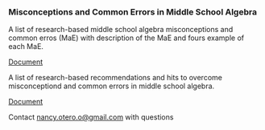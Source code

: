 ### **Misconceptions and Common Errors in Middle School Algebra**

A list of research-based middle school algebra misconceptions and common erros (MaE) with description of the MaE and fours example of each MaE. 

[Document]([url](https://docs.google.com/document/d/1oYYVTpJ-9AYD_6m5Xryhyf3cYypKSwaYaVdMBvxpGMQ/edit))

A list of research-based recommendations and hits to overcome misconceptiond and common errors in middle school algebra.  

[Document]([url](https://docs.google.com/document/d/1AaBqPbhmS_oa4heG1zcP7qbEGpeZUpss0ult4AE5pr0/edit)https://docs.google.com/document/d/1AaBqPbhmS_oa4heG1zcP7qbEGpeZUpss0ult4AE5pr0/edit) 

Contact nancy.otero.o@gmail.com with questions



